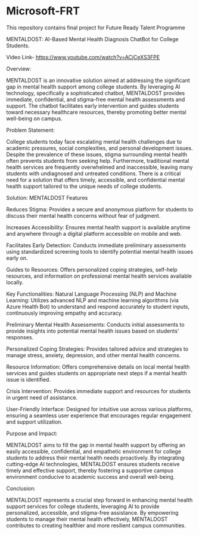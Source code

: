 # Microsoft-FRT
This repository contains final project for Future Ready Talent Programme

MENTALDOST: AI-Based Mental Health Diagnosis ChatBot for College Students.

Video Link- https://www.youtube.com/watch?v=ACjCeXS3FPE

Overview:

MENTALDOST is an innovative solution aimed at addressing the significant gap in mental health support among college students. By leveraging AI technology, specifically a sophisticated chatbot, MENTALDOST provides immediate, confidential, and stigma-free mental health assessments and support. The chatbot facilitates early intervention and guides students toward necessary healthcare resources, thereby promoting better mental well-being on campus.

Problem Statement:

College students today face escalating mental health challenges due to academic pressures, social complexities, and personal development issues. Despite the prevalence of these issues, stigma surrounding mental health often prevents students from seeking help. Furthermore, traditional mental health services are frequently overwhelmed and inaccessible, leaving many students with undiagnosed and untreated conditions. There is a critical need for a solution that offers timely, accessible, and confidential mental health support tailored to the unique needs of college students.

Solution: MENTALDOST Features

Reduces Stigma: Provides a secure and anonymous platform for students to discuss their mental health concerns without fear of judgment.

Increases Accessibility: Ensures mental health support is available anytime and anywhere through a digital platform accessible on mobile and web.

Facilitates Early Detection: Conducts immediate preliminary assessments using standardized screening tools to identify potential mental health issues early on.

Guides to Resources: Offers personalized coping strategies, self-help resources, and information on professional mental health services available locally.

Key Functionalities:
Natural Language Processing (NLP) and Machine Learning: Utilizes advanced NLP and machine learning algorithms (via Azure Health Bot) to understand and respond accurately to student inputs, continuously improving empathy and accuracy.

Preliminary Mental Health Assessments: Conducts initial assessments to provide insights into potential mental health issues based on students' responses.

Personalized Coping Strategies: Provides tailored advice and strategies to manage stress, anxiety, depression, and other mental health concerns.

Resource Information: Offers comprehensive details on local mental health services and guides students on appropriate next steps if a mental health issue is identified.

Crisis Intervention: Provides immediate support and resources for students in urgent need of assistance.

User-Friendly Interface: Designed for intuitive use across various platforms, ensuring a seamless user experience that encourages regular engagement and support utilization.

Purpose and Impact:

MENTALDOST aims to fill the gap in mental health support by offering an easily accessible, confidential, and empathetic environment for college students to address their mental health needs proactively. By integrating cutting-edge AI technologies, MENTALDOST ensures students receive timely and effective support, thereby fostering a supportive campus environment conducive to academic success and overall well-being.

Conclusion:

MENTALDOST represents a crucial step forward in enhancing mental health support services for college students, leveraging AI to provide personalized, accessible, and stigma-free assistance. By empowering students to manage their mental health effectively, MENTALDOST contributes to creating healthier and more resilient campus communities.
